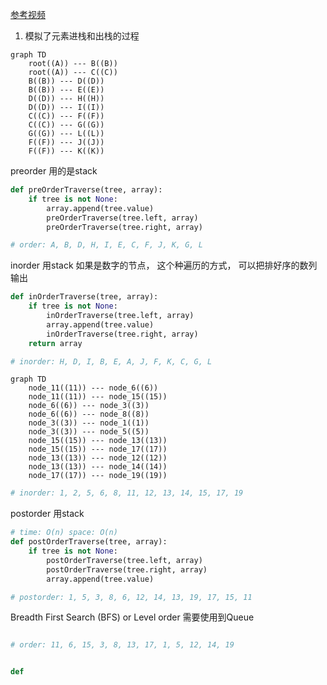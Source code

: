 
[参考视频](https://www.youtube.com/watch?v=k7GkEbECZK0) 
1. 模拟了元素进栈和出栈的过程

```mermaid
graph TD
	root((A)) --- B((B))
	root((A)) --- C((C))
	B((B)) --- D((D))
	B((B)) --- E((E))
	D((D)) --- H((H))
	D((D)) --- I((I))
	C((C)) --- F((F))
	C((C)) --- G((G))
	G((G)) --- L((L))
	F((F)) --- J((J))
	F((F)) --- K((K))
```
preorder 用的是stack
```python
def preOrderTraverse(tree, array):
	if tree is not None:
		array.append(tree.value)
		preOrderTraverse(tree.left, array)
		preOrderTraverse(tree.right, array)

# order: A, B, D, H, I, E, C, F, J, K, G, L

```

inorder 用stack
如果是数字的节点， 这个种遍历的方式， 可以把排好序的数列输出
```python
def inOrderTraverse(tree, array):
	if tree is not None:
		inOrderTraverse(tree.left, array)
		array.append(tree.value)
		inOrderTraverse(tree.right, array)
	return array

# inorder: H, D, I, B, E, A, J, F, K, C, G, L
``` 


```mermaid
graph TD
	node_11((11)) --- node_6((6))
	node_11((11)) --- node_15((15))
	node_6((6)) --- node_3((3))
	node_6((6)) --- node_8((8))
	node_3((3)) --- node_1((1))
	node_3((3)) --- node_5((5))
	node_15((15)) --- node_13((13))
	node_15((15)) --- node_17((17))
	node_13((13)) --- node_12((12))
	node_13((13)) --- node_14((14))
	node_17((17)) --- node_19((19))
```


```python
# inorder: 1, 2, 5, 6, 8, 11, 12, 13, 14, 15, 17, 19
```

postorder 用stack
```python
# time: O(n) space: O(n)
def postOrderTraverse(tree, array):
	if tree is not None:
		postOrderTraverse(tree.left, array)
		postOrderTraverse(tree.right, array)
		array.append(tree.value)

# postorder: 1, 5, 3, 8, 6, 12, 14, 13, 19, 17, 15, 11
```

Breadth First Search (BFS) or Level order
需要使用到Queue

```python

# order: 11, 6, 15, 3, 8, 13, 17, 1, 5, 12, 14, 19
```


```python

def 
```